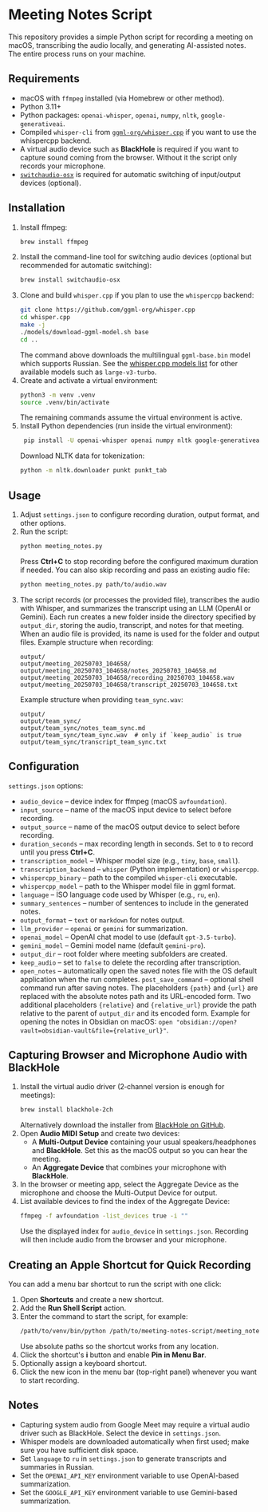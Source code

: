 # Meeting Notes Script

This repository provides a simple Python script for recording a meeting on macOS, transcribing the audio locally, and generating AI-assisted notes. The entire process runs on your machine.

## Requirements

- macOS with `ffmpeg` installed (via Homebrew or other method).
- Python 3.11+
 - Python packages: `openai-whisper`, `openai`, `numpy`, `nltk`, `google-generativeai`.
 - Compiled `whisper-cli` from [`ggml-org/whisper.cpp`](https://github.com/ggml-org/whisper.cpp) if you want to use the whispercpp backend.
- A virtual audio device such as **BlackHole** is required if you want to capture sound coming from the browser. Without it the script only records your microphone.
- [`switchaudio-osx`](https://github.com/deweller/switchaudio-osx) is required for automatic switching of input/output devices (optional).

## Installation

1. Install ffmpeg:
   ```bash
   brew install ffmpeg
   ```
2. Install the command-line tool for switching audio devices (optional but recommended for automatic switching):
   ```bash
   brew install switchaudio-osx
   ```
3. Clone and build `whisper.cpp` if you plan to use the `whispercpp` backend:
   ```bash
   git clone https://github.com/ggml-org/whisper.cpp
   cd whisper.cpp
   make -j
   ./models/download-ggml-model.sh base
   cd ..
   ```
   The command above downloads the multilingual `ggml-base.bin` model which
   supports Russian. See the [whisper.cpp models list](https://github.com/ggml-org/whisper.cpp#models)
   for other available models such as `large-v3-turbo`.
4. Create and activate a virtual environment:
   ```bash
   python3 -m venv .venv
   source .venv/bin/activate
   ```
   The remaining commands assume the virtual environment is active.
5. Install Python dependencies (run inside the virtual environment):
   ```bash
    pip install -U openai-whisper openai numpy nltk google-generativeai
   ```
   Download NLTK data for tokenization:
   ```bash
   python -m nltk.downloader punkt punkt_tab
   ```

## Usage

1. Adjust `settings.json` to configure recording duration, output format, and other options.
2. Run the script:
   ```bash
   python meeting_notes.py
   ```
   Press **Ctrl+C** to stop recording before the configured maximum duration if needed.
   You can also skip recording and pass an existing audio file:
   ```bash
   python meeting_notes.py path/to/audio.wav
   ```
3. The script records (or processes the provided file), transcribes the audio with Whisper, and summarizes the transcript using an LLM (OpenAI or Gemini). Each run creates a new folder inside the directory specified by `output_dir`, storing the audio, transcript, and notes for that meeting. When an audio file is provided, its name is used for the folder and output files.
   Example structure when recording:
   ```
   output/
   output/meeting_20250703_104658/
   output/meeting_20250703_104658/notes_20250703_104658.md
   output/meeting_20250703_104658/recording_20250703_104658.wav
   output/meeting_20250703_104658/transcript_20250703_104658.txt
   ```
   Example structure when providing `team_sync.wav`:
   ```
   output/
   output/team_sync/
   output/team_sync/notes_team_sync.md
   output/team_sync/team_sync.wav  # only if `keep_audio` is true
   output/team_sync/transcript_team_sync.txt
   ```

## Configuration

`settings.json` options:

- `audio_device` – device index for ffmpeg (macOS `avfoundation`).
- `input_source` – name of the macOS input device to select before recording.
- `output_source` – name of the macOS output device to select before recording.
- `duration_seconds` – max recording length in seconds. Set to `0` to record until you press **Ctrl+C**.
- `transcription_model` – Whisper model size (e.g., `tiny`, `base`, `small`).
- `transcription_backend` – `whisper` (Python implementation) or `whispercpp`.
- `whispercpp_binary` – path to the compiled `whisper-cli` executable.
- `whispercpp_model` – path to the Whisper model file in ggml format.
- `language` – ISO language code used by Whisper (e.g., `ru`, `en`).
- `summary_sentences` – number of sentences to include in the generated notes.
- `output_format` – `text` or `markdown` for notes output.
- `llm_provider` – `openai` or `gemini` for summarization.
- `openai_model` – OpenAI chat model to use (default `gpt-3.5-turbo`).
- `gemini_model` – Gemini model name (default `gemini-pro`).
- `output_dir` – root folder where meeting subfolders are created.
- `keep_audio` – set to `false` to delete the recording after transcription.
- `open_notes` – automatically open the saved notes file with the OS default
  application when the run completes.
`post_save_command` – optional shell command run after saving notes. The
  placeholders `{path}` and `{url}` are replaced with the absolute notes path
  and its URL-encoded form. Two additional placeholders `{relative}` and
  `{relative_url}` provide the path relative to the parent of `output_dir` and
  its encoded form. Example for opening the notes in Obsidian on macOS:
  `open "obsidian://open?vault=obsidian-vault&file={relative_url}"`.


## Capturing Browser and Microphone Audio with BlackHole

1. Install the virtual audio driver (2‑channel version is enough for meetings):
   ```bash
   brew install blackhole-2ch
   ```
   Alternatively download the installer from
   [BlackHole on GitHub](https://github.com/ExistentialAudio/BlackHole).
2. Open **Audio MIDI Setup** and create two devices:
   - A **Multi-Output Device** containing your usual speakers/headphones and
     **BlackHole**. Set this as the macOS output so you can hear the meeting.
   - An **Aggregate Device** that combines your microphone with **BlackHole**.
3. In the browser or meeting app, select the Aggregate Device as the microphone
   and choose the Multi-Output Device for output.
4. List available devices to find the index of the Aggregate Device:
   ```bash
   ffmpeg -f avfoundation -list_devices true -i ""
   ```
   Use the displayed index for `audio_device` in `settings.json`.
   Recording will then include audio from the browser and your microphone.

## Creating an Apple Shortcut for Quick Recording

You can add a menu bar shortcut to run the script with one click:

1. Open **Shortcuts** and create a new shortcut.
2. Add the **Run Shell Script** action.
3. Enter the command to start the script, for example:
   ```bash
   /path/to/venv/bin/python /path/to/meeting-notes-script/meeting_notes.py
   ```
   Use absolute paths so the shortcut works from any location.
4. Click the shortcut's **i** button and enable **Pin in Menu Bar**.
5. Optionally assign a keyboard shortcut.
6. Click the new icon in the menu bar (top-right panel) whenever you want to start recording.
## Notes

- Capturing system audio from Google Meet may require a virtual audio driver such as BlackHole. Select the device in `settings.json`.
- Whisper models are downloaded automatically when first used; make sure you have sufficient disk space.
- Set `language` to `ru` in `settings.json` to generate transcripts and summaries in Russian.
- Set the `OPENAI_API_KEY` environment variable to use OpenAI-based summarization.
- Set the `GOOGLE_API_KEY` environment variable to use Gemini-based summarization.

